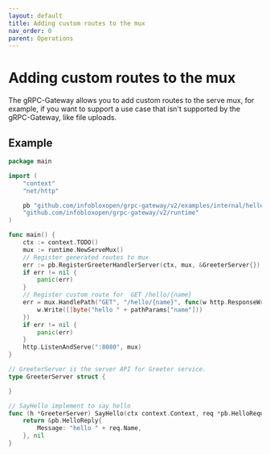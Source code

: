 ```yaml
---
layout: default
title: Adding custom routes to the mux
nav_order: 0
parent: Operations
---
```


# Adding custom routes to the mux

The gRPC-Gateway allows you to add custom routes to the serve mux, for example, if you want to support a use case that isn't supported by the gRPC-Gateway, like file uploads.

## Example

```go
package main

import (
	"context"
	"net/http"

	pb "github.com/infobloxopen/grpc-gateway/v2/examples/internal/helloworld"
	"github.com/infobloxopen/grpc-gateway/v2/runtime"
)

func main() {
	ctx := context.TODO()
	mux := runtime.NewServeMux()
	// Register generated routes to mux
	err := pb.RegisterGreeterHandlerServer(ctx, mux, &GreeterServer{})
	if err != nil {
		panic(err)
	}
	// Register custom route for  GET /hello/{name}
	err = mux.HandlePath("GET", "/hello/{name}", func(w http.ResponseWriter, r *http.Request, pathParams map[string]string) {
		w.Write([]byte("hello " + pathParams["name"]))
	})
	if err != nil {
		panic(err)
	}
	http.ListenAndServe(":8080", mux)
}

// GreeterServer is the server API for Greeter service.
type GreeterServer struct {

}

// SayHello implement to say hello
func (h *GreeterServer) SayHello(ctx context.Context, req *pb.HelloRequest) (*pb.HelloReply, error) {
	return &pb.HelloReply{
		Message: "hello " + req.Name,
	}, nil
}
```
